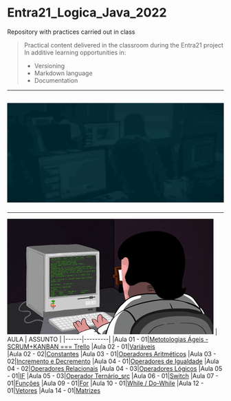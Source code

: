 # Entra21_Logica_Java_2022
Repository with practices carried out in class
> Practical content delivered in the classroom during the Entra21 project In additive learning opportunities in:
> - Versioning
> - Markdown language
> - Documentation
---
![Gif Entra21](./gifs/entra21.gif)
---
---
![Gif Entra21](./gifs/giphy.gif)
| AULA | ASSUNTO |
|------|---------|
|Aula 01 - 01|[Metotologias Ágeis - SCRUM+KANBAN === Trello](https://trello.com/b/v8uWxawZ/entra21-2022)
|Aula 02 - 01|[Variáveis](./Aula%20002%20-%20Variaveis/)                                    
|Aula 02 - 02|[Constantes](./Aula%20002%20-%20Constantes)
|Aula 03 - 01|[Operadores Aritméticos](./Aula%20003%20-%20OperadoresAritimeticos/)
|Aula 03 - 02|[Incremento e Decremento](.Aula%20003%20-%20Incremeto%20e%20decremento/)
|Aula 04 - 01|[Operadores de Igualdade](./Aula04%20-%2001%20-%20OperadoresDeIgualdade/)
|Aula 04 - 02|[Operadores Relacionais](./Aula04%20-%2002%20-%20OperadoresRelacionais/)
|Aula 04 - 03|[Operadores Lógicos](./Aula04%20-%2003%20-%20OperadoresLogicos/)
|Aula 05 - 01|[IF](./Aula05%20-%2001%20-%20If/)
|Aula 05 - 03|[Operador Ternário_src](./Aula05%20-%2003%20-%20Operadores%20Ternarios/)
|Aula 06 - 01|[Switch](./Aula06%20-%2001%20-%20Switch/)
|Aula 07 - 01|[Funções](./Aula07%20-%2001%20-%20funcoes/)
|Aula 09 - 01|[For](./Aula09%20-%20for/)
|Aula 10 - 01|[While / Do-While](./Aula09%20-%20While%20and%20do%20While/)
|Aula 12 - 01|[Vetores](./Aula11%20-%20Vetores/)
|Aula 14 - 01|[Matrizes](./Aula14%20-%2001%20-%20Matrizes/)